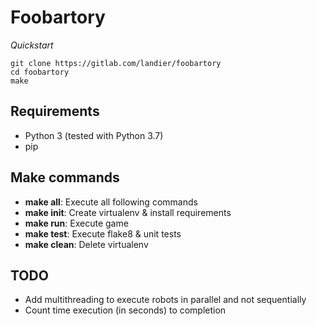 # Foobartory
_Quickstart_
```
git clone https://gitlab.com/landier/foobartory
cd foobartory
make
```

## Requirements
* Python 3 (tested with Python 3.7)
* pip

## Make commands
* __make all__: Execute all following commands
* __make init__: Create virtualenv & install requirements
* __make run__: Execute game
* __make test__: Execute flake8 & unit tests
* __make clean__: Delete virtualenv

## TODO
* Add multithreading to execute robots in parallel and not sequentially
* Count time execution (in seconds) to completion
